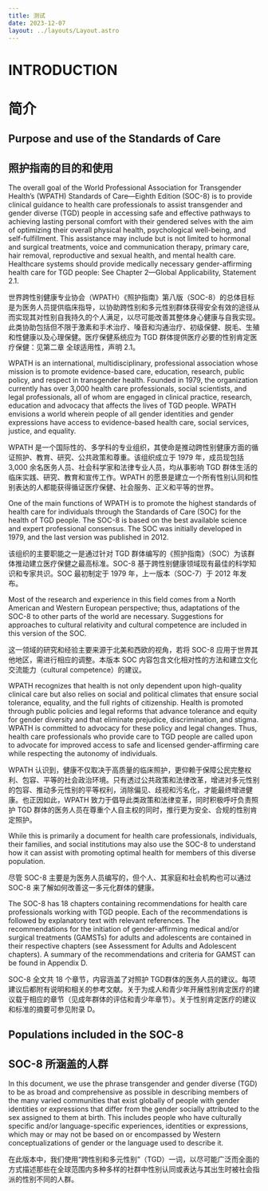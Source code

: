 ```yaml
---
title: 测试
date: 2023-12-07
layout: ../layouts/Layout.astro
---
```


# INTRODUCTION

# 简介

## Purpose and use of the Standards of Care

## 照护指南的目的和使用

The overall goal of the World Professional
Association for Transgender Health’s (WPATH)
Standards of Care—Eighth Edition (SOC-8) is to
provide clinical guidance to health care professionals to assist transgender and gender diverse
(TGD) people in accessing safe and effective
pathways to achieving lasting personal comfort
with their gendered selves with the aim of optimizing their overall physical health, psychological
well-being, and self-fulfillment. This assistance
may include but is not limited to hormonal and
surgical treatments, voice and communication
therapy, primary care, hair removal, reproductive
and sexual health, and mental health care.
Healthcare systems should provide medically necessary gender-affirming health care for TGD
people: See Chapter 2—Global Applicability,
Statement 2.1.

世界跨性别健康专业协会（WPATH）《照护指南》第八版（SOC-8）的总体目标是为医务人员提供临床指导，以协助跨性别和多元性别群体获得安全有效的途径从而实现其对性别自我持久的个人满足，以尽可能改善其整体身心健康与自我实现。此类协助包括但不限于激素和手术治疗、嗓音和沟通治疗、初级保健、脱毛、生殖和性健康以及心理保健。医疗保健系统应为 TGD 群体提供医疗必要的性别肯定医疗保健：见第二章 全球适用性，声明 2.1。

WPATH is an international, multidisciplinary,
professional association whose mission is to promote evidence-based care, education, research,
public policy, and respect in transgender health.
Founded in 1979, the organization currently has
over 3,000 health care professionals, social scientists, and legal professionals, all of whom are
engaged in clinical practice, research, education
and advocacy that affects the lives of TGD people. WPATH envisions a world wherein people
of all gender identities and gender expressions
have access to evidence-based health care, social
services, justice, and equality.

WPATH 是一个国际性的、多学科的专业组织，其使命是推动跨性别健康方面的循证照护、教育、研究、公共政策和尊重。该组织成立于 1979 年，成员现包括 3,000 余名医务人员、社会科学家和法律专业人员，均从事影响 TGD 群体生活的临床实践、研究、教育和宣传工作。WPATH 的愿景是建立一个所有性别认同和性别表达的人都能获得循证医疗保健、社会服务、正义和平等的世界。

One of the main functions of WPATH is to
promote the highest standards of health care for
individuals through the Standards of Care (SOC)
for the health of TGD people. The SOC-8 is
based on the best available science and expert
professional consensus. The SOC was initially
developed in 1979, and the last version was published in 2012.

该组织的主要职能之一是通过针对 TGD 群体编写的《照护指南》（SOC）为该群体推动建立医疗保健之最高标准。SOC-8 基于跨性别健康领域现有最佳的科学知识和专家共识。SOC 最初制定于 1979 年，上一版本（SOC-7）于 2012 年发布。

Most of the research and experience in this
field comes from a North American and Western
European perspective; thus, adaptations of the
SOC-8 to other parts of the world are necessary.
Suggestions for approaches to cultural relativity
and cultural competence are included in this version of the SOC.

这一领域的研究和经验主要来源于北美和西欧的视角，若将 SOC-8 应用于世界其他地区，需进行相应的调整。本版本 SOC 内容包含文化相对性的方法和建立文化交流能力（cultural competence）的建议。

WPATH recognizes that health is not only
dependent upon high-quality clinical care but
also relies on social and political climates that
ensure social tolerance, equality, and the full
rights of citizenship. Health is promoted through
public policies and legal reforms that advance
tolerance and equity for gender diversity and that
eliminate prejudice, discrimination, and stigma.
WPATH is committed to advocacy for these policy and legal changes. Thus, health care professionals who provide care to TGD people are
called upon to advocate for improved access to
safe and licensed gender-affirming care while
respecting the autonomy of individuals.

WPATH 认识到，健康不仅取决于高质量的临床照护，更仰赖于保障公民完整权利、包容、平等的社会政治环境。只有透过公共政策和法律改革，增进对多元性别的包容、推动多元性别的平等权利，消除偏见、歧视和污名化，才能最终增进健康。也正因如此，WPATH 致力于倡导此类政策和法律变革，同时积极呼吁负责照护 TGD 群体的医务人员在尊重个人自主权的同时，推行更为安全、合规的性别肯定照护。

While this is primarily a document for health
care professionals, individuals, their families, and
social institutions may also use the SOC-8 to understand how it can assist with promoting optimal
health for members of this diverse population.

尽管 SOC-8 主要是为医务人员编写的，但个人、其家庭和社会机构也可以通过 SOC-8 来了解如何改善这一多元化群体的健康。

The SOC-8 has 18 chapters containing recommendations for health care professionals working
with TGD people. Each of the recommendations
is followed by explanatory text with relevant references. The recommendations for the initiation
of gender-affirming medical and/or surgical treatments (GAMSTs) for adults and adolescents are
contained in their respective chapters (see
Assessment for Adults and Adolescent chapters).
A summary of the recommendations and criteria
for GAMST can be found in Appendix D.

SOC-8 全文共 18 个章节，内容涵盖了对照护 TGD群体的医务人员的建议。每项建议后都附有说明和相关的参考文献。关于为成人和青少年开展性别肯定医疗的建议载于相应的章节（见成年群体的评估和青少年章节）。关于性别肯定医疗的建议和标准的摘要可参见附录 D。

## Populations included in the SOC-8

## SOC-8 所涵盖的人群

In this document, we use the phrase transgender and gender diverse (TGD) to be as broad and comprehensive as possible in describing members of the many varied communities that exist globally of people with gender identities or expressions that differ from the gender socially
attributed to the sex assigned to them at birth.
This includes people who have culturally specific
and/or language-specific experiences, identities or
expressions, which may or may not be based on
or encompassed by Western conceptualizations
of gender or the language used to describe it.

在此版本中，我们使用“跨性别和多元性别”（TGD）一词，以尽可能广泛而全面的方式描述那些在全球范围内多种多样的社群中性别认同或表达与其出生时被社会指派的性别不同的人群。

